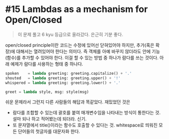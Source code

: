 # #15 Lambdas as a mechanism for Open/Closed

>이 문제 풀고 6 kyu 등급으로 올라갔다. 은근히 기분 좋다.

open/closed principle이란 코드는 수정에 있어선 닫혀있어야 하지만, 추가(혹은 확장)에 대해서는 열려있어야 한다는 의미다. 즉 객체를 아예 바꾸지 않더라도 안에 기능(함수)를 추가할 수 있어야 한다. 이걸 할 수 있는 방법 중 하나가 람다를 쓰는 것이다. 아래 예제가 람다를 사용하는 형태 중 하나다.

```python
spoken    = lambda greeting: greeting.capitalize() + '.'
shouted   = lambda greeting: greeting.upper() + '!'
whispered = lambda greeting: greeting.lower() + '.'

greet = lambda style, msg: style(msg)
```

쉬운 문제라서 그런지 다른 사람들의 해답과 똑같았다. 재밌었던 것은

- 람다를 조합할 수 있는데 괄호를 붙여 매개변수임을 나타내는 방식이 통한다는 것. 설마 되나 하고 적어봤는데 되더라. 신기.
- 또 문자열에서 title()이라는 함수도 호출할 수 있다는 것. whitespace로 띄워진 모든 단어들의 첫글자를 대문자화 한다.
